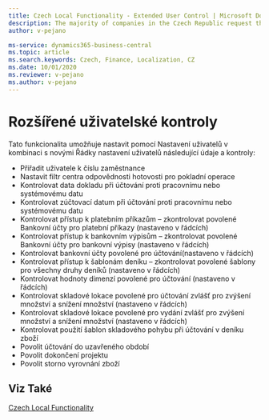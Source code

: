 ```yaml
---
title: Czech Local Functionality - Extended User Control | Microsoft Docs
description: The majority of companies in the Czech Republic request the following improvements to be implemented in user setup and control.
author: v-pejano

ms-service: dynamics365-business-central
ms.topic: article
ms.search.keywords: Czech, Finance, Localization, CZ
ms.date: 10/01/2020
ms.reviewer: v-pejano
ms.author: v-pejano
---
```


# Rozšířené uživatelské kontroly

Tato funkcionalita umožňuje nastavit pomocí Nastavení uživatelů v kombinaci s novými Řádky nastavení uživatelů následující údaje a kontroly:
- Přiřadit uživatele k číslu zaměstnance
- Nastavit filtr centra odpovědnosti hotovosti pro pokladní operace
- Kontrolovat data dokladu při účtování proti pracovnímu nebo systémovému datu
- Kontrolovat zúčtovací datum při účtování proti pracovnímu nebo systémovému datu
- Kontrolovat přístup k platebním příkazům – zkontrolovat povolené Bankovní účty pro platební příkazy (nastaveno v řádcích)
- Kontrolovat přístup k bankovním výpisům – zkontrolovat povolené Bankovní účty pro bankovní výpisy (nastaveno v řádcích)
- Kontrolovat bankovní účty povolené pro účtování(nastaveno v řádcích)
- Kontrolovat přístup k šablonám deníku – zkontrolovat povolené šablony pro všechny druhy deníků (nastaveno v řádcích)
- Kontrolovat hodnoty dimenzí povolené pro účtování (nastaveno v řádcích)
- Kontrolovat skladové lokace povolené pro účtování zvlášť pro zvýšení množství a snížení množství (nastaveno v řádcích)
- Kontrolovat skladové lokace povolené pro vydání zvlášť pro zvýšení množství a snížení množství (nastaveno v řádcích)
- Kontrolovat použití šablon skladového pohybu při účtování v deníku zboží
- Povolit účtování do uzavřeného období
- Povolit dokončení projektu
- Povolit storno vyrovnání zboží

## Viz Také

[Czech Local Functionality](czech-local-functionality.md)

